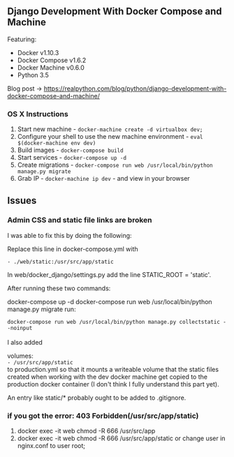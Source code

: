 ## Django Development With Docker Compose and Machine

Featuring:

- Docker v1.10.3
- Docker Compose v1.6.2
- Docker Machine v0.6.0
- Python 3.5

Blog post -> https://realpython.com/blog/python/django-development-with-docker-compose-and-machine/

### OS X Instructions

1. Start new machine - `docker-machine create -d virtualbox dev;`
1. Configure your shell to use the new machine environment - `eval $(docker-machine env dev)`
1. Build images - `docker-compose build`
1. Start services - `docker-compose up -d`
1. Create migrations - `docker-compose run web /usr/local/bin/python manage.py migrate`
1. Grab IP - `docker-machine ip dev` - and view in your browser

## Issues

### Admin CSS and static file links are broken

I was able to fix this by doing the following:

Replace this line in docker-compose.yml with

    - ./web/static:/usr/src/app/static
In web/docker_django/settings.py add the line STATIC_ROOT = 'static'.

After running these two commands:

docker-compose up -d
docker-compose run web /usr/local/bin/python manage.py migrate
run:

```docker-compose run web /usr/local/bin/python manage.py collectstatic --noinput``` \
\
I also added

  volumes:\
    ```- /usr/src/app/static```\
to production.yml so that it mounts a writeable volume that the static files created when working with the dev docker machine get copied to the production docker container (I don't think I fully understand this part yet).

An entry like static/* probably ought to be added to .gitignore.

### if you got the error: 403 Forbidden(/usr/src/app/static)
1. docker exec -it web chmod -R 666 /usr/src/app
1. docker exec -it web chmod -R 666 /usr/src/app/static
or change user in nginx.conf to user root;